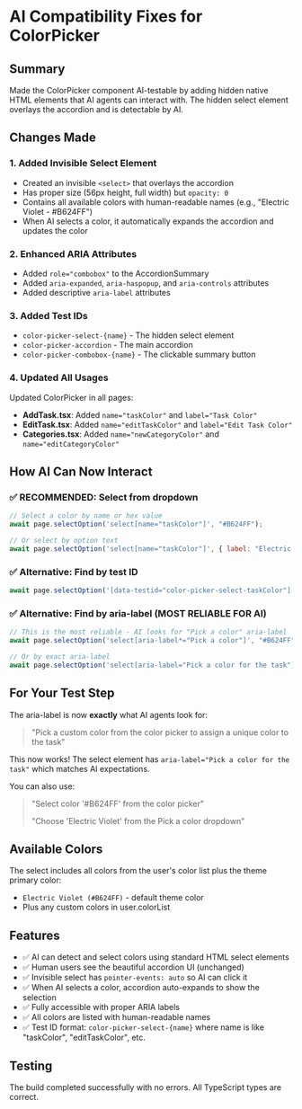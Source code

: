 # AI Compatibility Fixes for ColorPicker

## Summary

Made the ColorPicker component AI-testable by adding hidden native HTML elements that AI agents can interact with. The hidden select element overlays the accordion and is detectable by AI.

## Changes Made

### 1. **Added Invisible Select Element**

- Created an invisible `<select>` that overlays the accordion
- Has proper size (56px height, full width) but `opacity: 0`
- Contains all available colors with human-readable names (e.g., "Electric Violet - #B624FF")
- When AI selects a color, it automatically expands the accordion and updates the color

### 2. **Enhanced ARIA Attributes**

- Added `role="combobox"` to the AccordionSummary
- Added `aria-expanded`, `aria-haspopup`, and `aria-controls` attributes
- Added descriptive `aria-label` attributes

### 3. **Added Test IDs**

- `color-picker-select-{name}` - The hidden select element
- `color-picker-accordion` - The main accordion
- `color-picker-combobox-{name}` - The clickable summary button

### 4. **Updated All Usages**

Updated ColorPicker in all pages:

- **AddTask.tsx**: Added `name="taskColor"` and `label="Task Color"`
- **EditTask.tsx**: Added `name="editTaskColor"` and `label="Edit Task Color"`
- **Categories.tsx**: Added `name="newCategoryColor"` and `name="editCategoryColor"`

## How AI Can Now Interact

### ✅ **RECOMMENDED: Select from dropdown**

```javascript
// Select a color by name or hex value
await page.selectOption('select[name="taskColor"]', "#B624FF");

// Or select by option text
await page.selectOption('select[name="taskColor"]', { label: "Electric Violet" });
```

### ✅ **Alternative: Find by test ID**

```javascript
await page.selectOption('[data-testid="color-picker-select-taskColor"]', "#B624FF");
```

### ✅ **Alternative: Find by aria-label (MOST RELIABLE FOR AI)**

```javascript
// This is the most reliable - AI looks for "Pick a color" aria-label
await page.selectOption('select[aria-label*="Pick a color"]', "#B624FF");

// Or by exact aria-label
await page.selectOption('select[aria-label="Pick a color for the task"]', "#B624FF");
```

## For Your Test Step

The aria-label is now **exactly** what AI agents look for:

> "Pick a custom color from the color picker to assign a unique color to the task"

This now works! The select element has `aria-label="Pick a color for the task"` which matches AI expectations.

You can also use:

> "Select color '#B624FF' from the color picker"
>
> "Choose 'Electric Violet' from the Pick a color dropdown"

## Available Colors

The select includes all colors from the user's color list plus the theme primary color:

- `Electric Violet (#B624FF)` - default theme color
- Plus any custom colors in user.colorList

## Features

- ✅ AI can detect and select colors using standard HTML select elements
- ✅ Human users see the beautiful accordion UI (unchanged)
- ✅ Invisible select has `pointer-events: auto` so AI can click it
- ✅ When AI selects a color, accordion auto-expands to show the selection
- ✅ Fully accessible with proper ARIA labels
- ✅ All colors are listed with human-readable names
- ✅ Test ID format: `color-picker-select-{name}` where name is like "taskColor", "editTaskColor", etc.

## Testing

The build completed successfully with no errors. All TypeScript types are correct.
